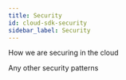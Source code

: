 ```yaml
---
title: Security
id: cloud-sdk-security
sidebar_label: Security
---
```


How we are securing in the cloud

Any other security patterns